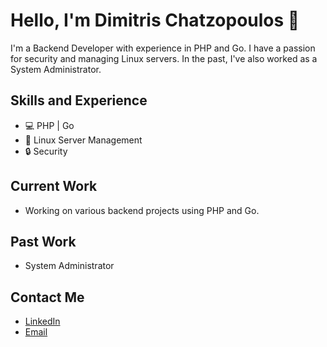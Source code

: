 # Hello, I'm Dimitris Chatzopoulos 👋

I'm a Backend Developer with experience in PHP and Go. I have a passion for security and managing Linux servers. In the past, I've also worked as a System Administrator.

## Skills and Experience
* 💻 PHP | Go
* 🐧 Linux Server Management
* 🔒 Security

## Current Work
* Working on various backend projects using PHP and Go.

## Past Work
* System Administrator

## Contact Me
* [LinkedIn](https://www.linkedin.com/in/dimitris-chatzopoulos-826a8b242/)
* [Email](mailto:fojx@protonmail.com)
